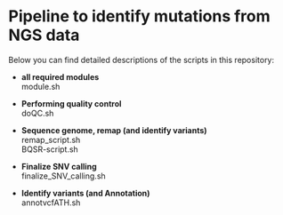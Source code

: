 # Pipeline to identify mutations from NGS data

Below you can find detailed descriptions of the scripts in this repository:

* **all required modules**              
module.sh

* **Performing quality control**      
doQC.sh

* **Sequence genome, remap (and identify variants)**       
remap_script.sh        
BQSR-script.sh

* **Finalize SNV calling**        
finalize_SNV_calling.sh      

* **Identify variants (and Annotation)**       
annotvcfATH.sh
